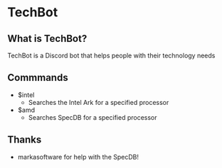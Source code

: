 # TechBot

## What is TechBot?

TechBot is a Discord bot that helps people with their technology needs

## Commmands
* $intel
  * Searches the Intel Ark for a specified processor
* $amd
  * Searches SpecDB for a specified processor

## Thanks

* markasoftware for help with the SpecDB!